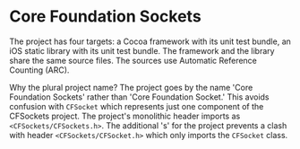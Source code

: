 # Core Foundation Sockets

The project has four targets: a Cocoa framework with its unit test bundle, an
iOS static library with its unit test bundle. The framework and the library
share the same source files. The sources use Automatic Reference Counting (ARC).

Why the plural project name? The project goes by the name 'Core Foundation
Sockets' rather than 'Core Foundation Socket.' This avoids confusion with
`CFSocket` which represents just one component of the CFSockets project. The
project's monolithic header imports as `<CFSockets/CFSockets.h>`. The
additional 's' for the project prevents a clash with header
`<CFSockets/CFSocket.h>` which only imports the `CFSocket` class.

